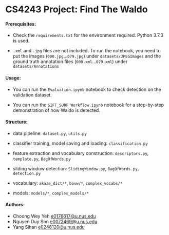 # CS4243 Project: Find The Waldo

#### Prerequisites:
- Check the `requirements.txt` for the environment required. Python 3.7.3 is used.

- `.xml` and `.jpg` files are not included. To run the notebook, you need to put the images (`000.jpg`...`079.jpg`) under `datasets/JPEGImages` and the ground truth annotation files (`000.xml`...`079.xml`) under `datasets/Annotations`

#### Usage:
- You can run the `Evaluation.ipynb` notebook to check detection on the validation dataset.

- You can run the `SIFT_SURF Workflow.ipynb` notebook for a step-by-step demonstration of how Waldo is detected.

#### Structure:
- data pipeline:
`dataset.py`, `utils.py`

- classifier training, model saving and loading:
`classification.py`

- feature extraction and vocabulary construction:
`descriptors.py`, `template.py`, `BagOfWords.py`

- sliding window detection:
`SlidingWindow.py`, `BagOfWords.py`, `detection.py`

- vocabulary:
`akaze_dict/*`, `bovw/*`, `complex_vocabs/*`

- models:
`models/*`, `complex_models/*` 

#### Authors:
- Choong Wey Yeh e0176617@u.nus.edu
- Nguyen Duy Son e0072469@u.nus.edu
- Yang Sihan e0248120@u.nus.edu
